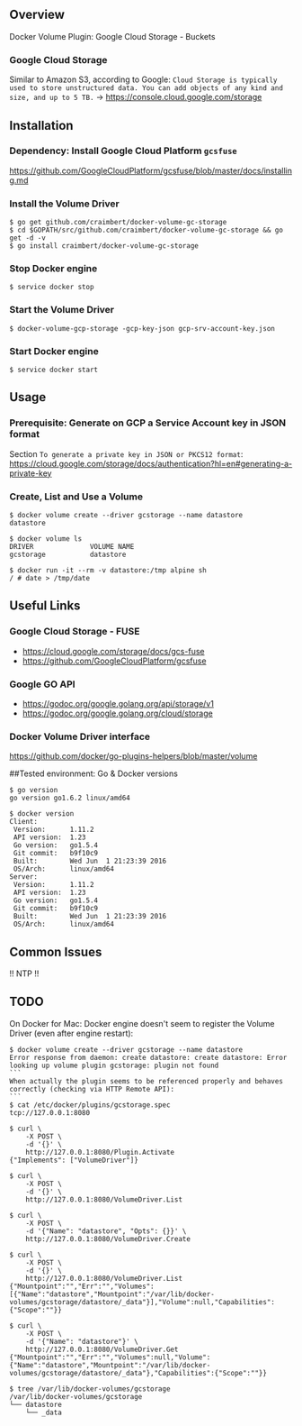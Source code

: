 
## Overview
Docker Volume Plugin: Google Cloud Storage - Buckets
### Google Cloud Storage
Similar to Amazon S3, according to Google: `Cloud Storage is typically used to store unstructured data. You can add objects of any kind and size, and up to 5 TB.` -> https://console.cloud.google.com/storage


## Installation
### Dependency: Install Google Cloud Platform `gcsfuse`
https://github.com/GoogleCloudPlatform/gcsfuse/blob/master/docs/installing.md

### Install the Volume Driver
````
$ go get github.com/craimbert/docker-volume-gc-storage
$ cd $GOPATH/src/github.com/craimbert/docker-volume-gc-storage && go get -d -v
$ go install craimbert/docker-volume-gc-storage
````
### Stop Docker engine
````
$ service docker stop
````
### Start the Volume Driver
````
$ docker-volume-gcp-storage -gcp-key-json gcp-srv-account-key.json
````
### Start Docker engine
````
$ service docker start
````
## Usage
### Prerequisite: Generate on GCP a Service Account key in JSON format
Section `To generate a private key in JSON or PKCS12 format`:<br/> https://cloud.google.com/storage/docs/authentication?hl=en#generating-a-private-key

### Create, List and Use a Volume
````
$ docker volume create --driver gcstorage --name datastore
datastore

$ docker volume ls
DRIVER              VOLUME NAME
gcstorage           datastore

$ docker run -it --rm -v datastore:/tmp alpine sh
/ # date > /tmp/date
````
## Useful Links
### Google Cloud Storage - FUSE
* https://cloud.google.com/storage/docs/gcs-fuse
* https://github.com/GoogleCloudPlatform/gcsfuse

### Google GO API
* https://godoc.org/google.golang.org/api/storage/v1
* https://godoc.org/google.golang.org/cloud/storage

### Docker Volume Driver interface
https://github.com/docker/go-plugins-helpers/blob/master/volume

##Tested environment: Go & Docker versions
```
$ go version
go version go1.6.2 linux/amd64

$ docker version
Client:
 Version:      1.11.2
 API version:  1.23
 Go version:   go1.5.4
 Git commit:   b9f10c9
 Built:        Wed Jun  1 21:23:39 2016
 OS/Arch:      linux/amd64
Server:
 Version:      1.11.2
 API version:  1.23
 Go version:   go1.5.4
 Git commit:   b9f10c9
 Built:        Wed Jun  1 21:23:39 2016
 OS/Arch:      linux/amd64
````
## Common Issues
!! NTP !!

## TODO
On Docker for Mac: Docker engine doesn't seem to register the Volume Driver (even after engine restart):
````
$ docker volume create --driver gcstorage --name datastore
Error response from daemon: create datastore: create datastore: Error looking up volume plugin gcstorage: plugin not found
```
When actually the plugin seems to be referenced properly and behaves correctly (checking via HTTP Remote API):
```
$ cat /etc/docker/plugins/gcstorage.spec
tcp://127.0.0.1:8080

$ curl \
    -X POST \
    -d '{}' \
    http://127.0.0.1:8080/Plugin.Activate
{"Implements": ["VolumeDriver"]}

$ curl \
    -X POST \
    -d '{}' \
    http://127.0.0.1:8080/VolumeDriver.List

$ curl \
    -X POST \
    -d '{"Name": "datastore", "Opts": {}}' \
    http://127.0.0.1:8080/VolumeDriver.Create

$ curl \
    -X POST \
    -d '{}' \
    http://127.0.0.1:8080/VolumeDriver.List
{"Mountpoint":"","Err":"","Volumes":[{"Name":"datastore","Mountpoint":"/var/lib/docker-volumes/gcstorage/datastore/_data"}],"Volume":null,"Capabilities":{"Scope":""}}

$ curl \
    -X POST \
    -d '{"Name": "datastore"}' \
    http://127.0.0.1:8080/VolumeDriver.Get
{"Mountpoint":"","Err":"","Volumes":null,"Volume":{"Name":"datastore","Mountpoint":"/var/lib/docker-volumes/gcstorage/datastore/_data"},"Capabilities":{"Scope":""}}

$ tree /var/lib/docker-volumes/gcstorage
/var/lib/docker-volumes/gcstorage
└── datastore
    └── _data
````
